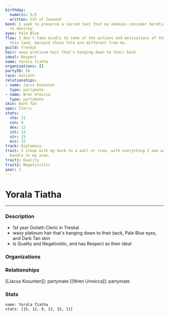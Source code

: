 ```yaml
---
birthday:
  numeric: 5/5
  written: 5th of Iounent
bond: I seek to preserve a sacred text that my enemies consider heretical and seek
  to destroy.
eyes: Pale Blue
flaw: I don't take kindly to some of the actions and motivations of the people of
  this land, because these folk are different from me.
guild: Treskal
hair: wavy platinum hair that's hanging down to their back
ideal: Respect
name: Yorala Tiatha
organizations: []
partyID: 56
race: Goliath
relationships:
- name: Jacus Kosunten
  type: partymate
- name: Wren Urmicca
  type: partymate
skin: Dark Tan
spec: Cleric
stats:
  cha: 11
  con: 9
  dex: 12
  int: 13
  str: 15
  wis: 15
track: Diplomacy
trait: I sleep with my back to a wall or tree, with everything I own wrapped in a
  bundle in my arms.
trait1: Quality
trait2: Negativistic
year: 1
---
```

# Yorala Tiatha
---
### Description
- 1st year Goliath Cleric in Treskal
- wavy platinum hair that's hanging down to their back, Pale Blue eyes, and Dark Tan skin
- Is Quality and Negativistic, and has Respect as their ideal

### Organizations
### Relationships
[[Jacus Kosunten]]: partymate
[[Wren Urmicca]]: partymate
### Stats
```statblock
name: Yorala Tiatha
stats: [15, 12, 9, 13, 15, 11]
```